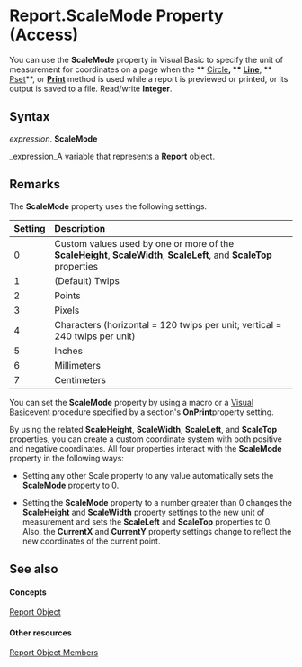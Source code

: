 
# Report.ScaleMode Property (Access)

You can use the  **ScaleMode** property in Visual Basic to specify the unit of measurement for coordinates on a page when the ** [Circle](4f5d24e2-75bf-3586-7e0d-0902adee61a6.md)**,  ** [Line](9e640e37-c055-3dc3-b70e-0805cdc13561.md)**,  ** [Pset](951a262b-b17b-9b95-b5f2-922d4aff9ce9.md)**, or  **[Print](6f8523cc-7b17-ec27-e2c9-a7ae3d5a8c3f.md)** method is used while a report is previewed or printed, or its output is saved to a file. Read/write  **Integer**.


## Syntax

 _expression_. **ScaleMode**

 _expression_A variable that represents a  **Report** object.


## Remarks

The  **ScaleMode** property uses the following settings.



|**Setting**|**Description**|
|:-----|:-----|
|0|Custom values used by one or more of the  **ScaleHeight**,  **ScaleWidth**,  **ScaleLeft**, and  **ScaleTop** properties|
|1|(Default) Twips|
|2|Points|
|3|Pixels|
|4|Characters (horizontal = 120 twips per unit; vertical = 240 twips per unit)|
|5|Inches|
|6|Millimeters|
|7|Centimeters|
You can set the  **ScaleMode** property by using a macro or a [Visual Basic](3fa3677b-a779-3bc7-0f0f-827c252b3292.md)event procedure specified by a section's **OnPrint**property setting.

By using the related  **ScaleHeight**,  **ScaleWidth**,  **ScaleLeft**, and  **ScaleTop** properties, you can create a custom coordinate system with both positive and negative coordinates. All four properties interact with the **ScaleMode** property in the following ways:


- Setting any other Scale property to any value automatically sets the  **ScaleMode** property to 0.
    
- Setting the  **ScaleMode** property to a number greater than 0 changes the **ScaleHeight** and **ScaleWidth** property settings to the new unit of measurement and sets the **ScaleLeft** and **ScaleTop** properties to 0. Also, the **CurrentX** and **CurrentY** property settings change to reflect the new coordinates of the current point.
    

## See also


#### Concepts


 [Report Object](6f77c1b4-a9ce-7caa-204c-fe0755c6f9df.md)
#### Other resources


 [Report Object Members](73370a33-1ca0-da4d-9e36-88011bc2b93e.md)
